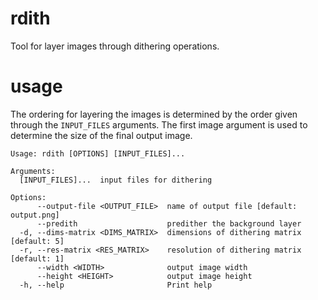 # rdith

Tool for layer images through dithering operations.

# usage

The ordering for layering the images is determined by the
order given through the `INPUT_FILES` arguments. The first
image argument is used to determine the size of the final
output image.

```
Usage: rdith [OPTIONS] [INPUT_FILES]...

Arguments:
  [INPUT_FILES]...  input files for dithering

Options:
      --output-file <OUTPUT_FILE>  name of output file [default: output.png]
      --predith                    predither the background layer
  -d, --dims-matrix <DIMS_MATRIX>  dimensions of dithering matrix [default: 5]
  -r, --res-matrix <RES_MATRIX>    resolution of dithering matrix [default: 1]
      --width <WIDTH>              output image width
      --height <HEIGHT>            output image height
  -h, --help                       Print help
```
